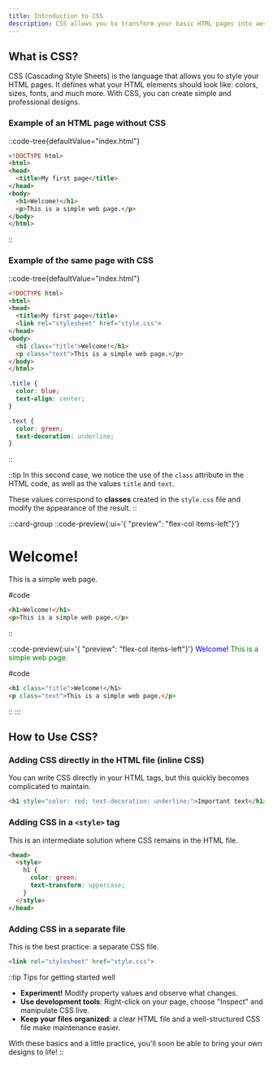 ```yaml
---
title: Introduction to CSS
description: CSS allows you to transform your basic HTML pages into aesthetic and interactive websites. With a simple methodology and concrete examples, discover how to bring your projects to life.
---
```


## What is CSS?

CSS (Cascading Style Sheets) is the language that allows you to style your HTML pages. It defines what your HTML elements should look like: colors, sizes, fonts, and much more. With CSS, you can create simple and professional designs.

### Example of an HTML page without CSS

::code-tree{defaultValue="index.html"}
```html [index.html]
<!DOCTYPE html>
<html>
<head>
  <title>My first page</title>
</head>
<body>
  <h1>Welcome!</h1>
  <p>This is a simple web page.</p>
</body>
</html>
```
::

### Example of the same page with CSS

::code-tree{defaultValue="index.html"}
```html [index.html]
<!DOCTYPE html>
<html>
<head>
  <title>My first page</title>
  <link rel="stylesheet" href="style.css">
</head>
<body>
  <h1 class="title">Welcome!</h1>
  <p class="text">This is a simple web page.</p>
</body>
</html>
```

```css [style.css]
.title {
  color: blue;
  text-align: center;
}

.text {
  color: green;
  text-decoration: underline;
}
```
::

::tip
In this second case, we notice the use of the `class` attribute in the HTML code, as well as the values `title` and `text`.

These values correspond to **classes** created in the `style.css` file and modify the appearance of the result.
::

:::card-group
::code-preview{:ui='{ "preview": "flex-col items-left"}'}
# Welcome!
This is a simple web page.

#code
```html
<h1>Welcome!</h1>
<p>This is a simple web page.</p>
```
::

::code-preview{:ui='{ "preview": "flex-col items-left"}'}
<ProseH1 style="color: blue;" class="text-center">Welcome!</ProseH1>
<ProseP style="color: green;" class="underline">This is a simple web page.</ProseP>

#code
```html
<h1 class="title">Welcome!</h1>
<p class="text">This is a simple web page.</p>
```
::
:::

## How to Use CSS?

### Adding CSS directly in the HTML file (inline CSS)
You can write CSS directly in your HTML tags, but this quickly becomes complicated to maintain.

```html
<h1 style="color: red; text-decoration: underline;">Important text</h1>
```

### Adding CSS in a `<style>` tag
This is an intermediate solution where CSS remains in the HTML file.

```html
<head>
  <style>
    h1 {
      color: green;
      text-transform: uppercase;
    }
  </style>
</head>
```

### Adding CSS in a separate file
This is the best practice: a separate CSS file.

```html
<link rel="stylesheet" href="style.css">
```

::tip
Tips for getting started well
- **Experiment!** Modify property values and observe what changes.
- **Use development tools**: Right-click on your page, choose "Inspect" and manipulate CSS live.
- **Keep your files organized**: a clear HTML file and a well-structured CSS file make maintenance easier.

With these basics and a little practice, you'll soon be able to bring your own designs to life!
::